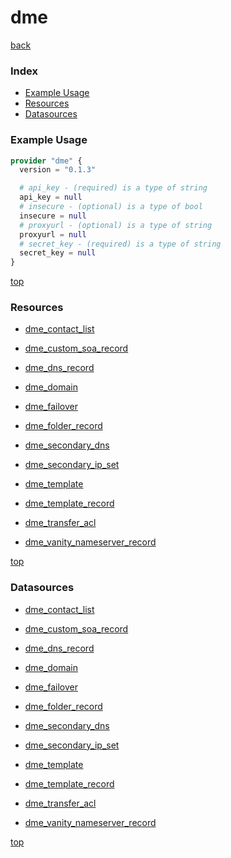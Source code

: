 # dme

[back](../)

### Index

- [Example Usage](#example-usage)
- [Resources](#resources)
- [Datasources](#datasources)

### Example Usage

```terraform
provider "dme" {
  version = "0.1.3"

  # api_key - (required) is a type of string
  api_key = null
  # insecure - (optional) is a type of bool
  insecure = null
  # proxyurl - (optional) is a type of string
  proxyurl = null
  # secret_key - (required) is a type of string
  secret_key = null
}
```

[top](#index)

### Resources


- [dme_contact_list](./r/dme_contact_list.md)

- [dme_custom_soa_record](./r/dme_custom_soa_record.md)

- [dme_dns_record](./r/dme_dns_record.md)

- [dme_domain](./r/dme_domain.md)

- [dme_failover](./r/dme_failover.md)

- [dme_folder_record](./r/dme_folder_record.md)

- [dme_secondary_dns](./r/dme_secondary_dns.md)

- [dme_secondary_ip_set](./r/dme_secondary_ip_set.md)

- [dme_template](./r/dme_template.md)

- [dme_template_record](./r/dme_template_record.md)

- [dme_transfer_acl](./r/dme_transfer_acl.md)

- [dme_vanity_nameserver_record](./r/dme_vanity_nameserver_record.md)


[top](#index)

### Datasources


- [dme_contact_list](./d/dme_contact_list.md)

- [dme_custom_soa_record](./d/dme_custom_soa_record.md)

- [dme_dns_record](./d/dme_dns_record.md)

- [dme_domain](./d/dme_domain.md)

- [dme_failover](./d/dme_failover.md)

- [dme_folder_record](./d/dme_folder_record.md)

- [dme_secondary_dns](./d/dme_secondary_dns.md)

- [dme_secondary_ip_set](./d/dme_secondary_ip_set.md)

- [dme_template](./d/dme_template.md)

- [dme_template_record](./d/dme_template_record.md)

- [dme_transfer_acl](./d/dme_transfer_acl.md)

- [dme_vanity_nameserver_record](./d/dme_vanity_nameserver_record.md)


[top](#index)